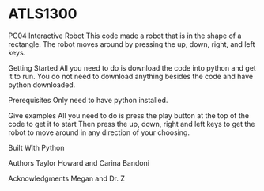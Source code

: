 # ATLS1300
PC04 Interactive Robot
This code made a robot that is in the shape of a rectangle. The robot moves around by pressing the up, down, right, and left keys. 

Getting Started
All you need to do is download the code into python and get it to run. You do not need to download anything besides the code
and have python downloaded. 

Prerequisites
Only need to have python installed.

Give examples
All you need to do is press the play button at the top of the code to get it to start
Then press the up, down, right and left keys to get the robot to move around in any direction of your choosing.


Built With
Python

Authors
Taylor Howard and Carina Bandoni

Acknowledgments
Megan and Dr. Z
